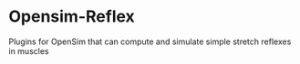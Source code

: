 # Opensim-Reflex
Plugins for OpenSim that can compute and simulate simple stretch reflexes in muscles
